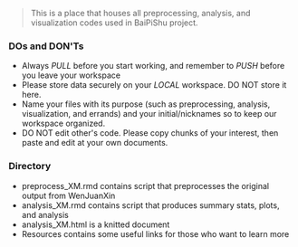 > This is a place that houses all preprocessing, analysis, and visualization codes used in BaiPiShu project. 

### DOs and DON'Ts

- Always *PULL* before you start working, and remember to *PUSH* before you leave your workspace
- Please store data securely on your *LOCAL* workspace. DO NOT store it here. 
- Name your files with its purpose (such as preprocessing, analysis, visualization, and errands) and your initial/nicknames so to keep our workspace organized. 
-  DO NOT edit other's code. Please copy chunks of your interest, then paste and edit at your own documents. 





### Directory

- preprocess_XM.rmd contains script that preprocesses the original output from WenJuanXin
- analysis_XM.rmd contains script that produces summary stats, plots, and analysis
- analysis_XM.html is a knitted document 
- Resources contains some useful links for those who want to learn more